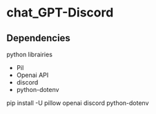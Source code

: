 # chat_GPT-Discord








## Dependencies

python librairies
- Pil
- Openai API
- discord
- python-dotenv

pip install -U pillow openai discord python-dotenv
